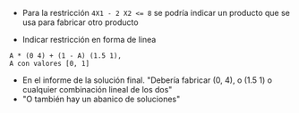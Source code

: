  
- Para la restricción `4X1 - 2 X2 <= 8` se podría indicar un producto que se usa para fabricar otro producto

- Indicar restricción en forma de linea
```
A * (0 4) + (1 - A) (1.5 1),
A con valores [0, 1]
```

- En el informe de la solución final. "Debería fabricar (0, 4), o (1.5 1) o cualquier combinación lineal de los dos"
- "O también hay un abanico de soluciones"
